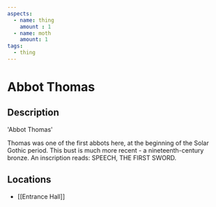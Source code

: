 ```yaml
---
aspects: 
  - name: thing
    amount : 1
  - name: moth
    amount: 1
tags:
  - thing
---
```


# Abbot Thomas

## Description
'Abbot Thomas'

Thomas was one of the first abbots here, at the beginning of the Solar Gothic period. This bust is much more recent - a nineteenth-century bronze. An inscription reads: SPEECH, THE FIRST SWORD.
## Locations

- [[Entrance Hall]]